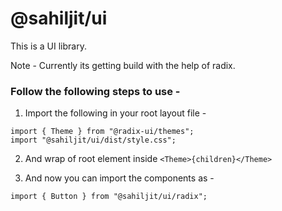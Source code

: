 # @sahiljit/ui

This is a UI library.

Note - Currently its getting build with the help of radix.

### Follow the following steps to use -

1. Import the following in your root layout file -

```
import { Theme } from "@radix-ui/themes";
import "@sahiljit/ui/dist/style.css";
```

2. And wrap of root element inside `<Theme>{children}</Theme>`

3. And now you can import the components as -

```
import { Button } from "@sahiljit/ui/radix";
```
